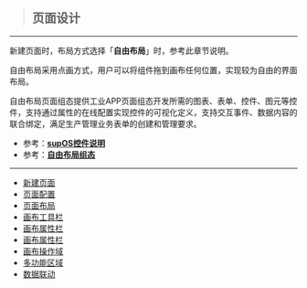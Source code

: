 > ## **页面设计**

---

新建页面时，布局方式选择「**自由布局**」时，参考此章节说明。

自由布局采用点画方式，用户可以将组件拖到画布任何位置，实现较为自由的界面布局。

自由布局页面组态提供工业APP页面组态开发所需的图表、表单、控件、图元等控件，支持通过属性的在线配置实现控件的可视化定义，支持交互事件、数据内容的联合绑定，满足生产管理业务表单的创建和管理要求。

- 参考：[**supOS控件说明**](https://supos-project.github.io/supOS-Object-Documents/#/docs/CommonIntro/)
- 参考：[**自由布局组态**](https://supos-project.github.io/supOS-Object-Documents/#/docs/FreeDesigner/)

---

* [新建页面](/docs/BasicOperation/PageDesign/createNewPage)
* [页面配置](/docs/BasicOperation/PageDesign/pageConfig)
* [页面布局](/docs/BasicOperation/PageDesign/pageLayout)
* [画布工具栏](/docs/BasicOperation/PageDesign/canvasTools)
* [画布属性栏](/docs/BasicOperation/PageDesign/canvasProperty)
* [画布属性栏](/docs/BasicOperation/PageDesign/canvasProperty)
* [画布操作域](/docs/BasicOperation/PageDesign/canvasOperationArea)
* [多功能区域](/docs/BasicOperation/PageDesign/multiFunctionalArea)
* [数据联动](/docs/BasicOperation/PageDesign/dataLink)